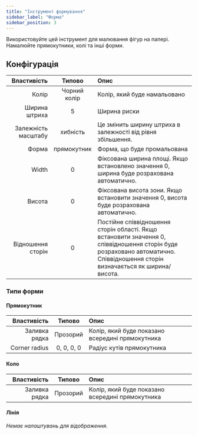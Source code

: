 ```yaml
---
title: "Інструмент формування"
sidebar_label: "Форма"
sidebar_position: 3
---
```



Використовуйте цей інструмент для малювання фігур на папері. Намалюйте прямокутники, колі та інші форми.

## Конфігурація

|         Властивість |    Типово    | Опис                                                                                                                                                                         |
| -------------------:|:------------:|:---------------------------------------------------------------------------------------------------------------------------------------------------------------------------- |
|               Колір | Чорний колір | Колір, який буде намальовано                                                                                                                                                 |
|       Ширина штриха |      5       | Ширина риски                                                                                                                                                                 |
| Залежність масштабу |   хибність   | Це змінить ширину штриха в залежності від рівня збільшення.                                                                                                                  |
|               Форма | прямокутник  | Форма, що буде промальована                                                                                                                                                  |
|               Width |      0       | Фіксована ширина площі. Якщо встановлено значення 0, ширина буде розрахована автоматично.                                                                                    |
|              Висота |      0       | Фіксована висота зони. Якщо встановити значення 0, висота буде розрахована автоматично.                                                                                      |
|   Відношення сторін |      0       | Постійне співвідношення сторін області. Якщо встановити значення 0, співвідношення сторін буде розраховано автоматично. Співвідношення сторін визначається як ширина/висота. |

### Типи форми

#### Прямокутник

|   Властивість |   Типово   | Опис                                             |
| -------------:|:----------:|:------------------------------------------------ |
| Заливка рядка |  Прозорий  | Колір, який буде показано всередині прямокутника |
| Corner radius | 0, 0, 0, 0 | Радіус кутів прямокутника                        |

#### Коло

|   Властивість |  Типово  | Опис                                             |
| -------------:|:--------:|:------------------------------------------------ |
| Заливка рядка | Прозорий | Колір, який буде показано всередині прямокутника |

#### Лінія

*Немає налаштувань для відображення.*
